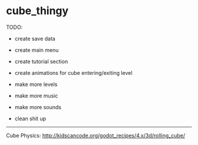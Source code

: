 # cube_thingy

TODO:

* create save data

* create main menu

* create tutorial section

* create animations for cube entering/exiting level

* make more levels

* make more music

* make more sounds

* clean shit up
	
---

Cube Physics: http://kidscancode.org/godot_recipes/4.x/3d/rolling_cube/
